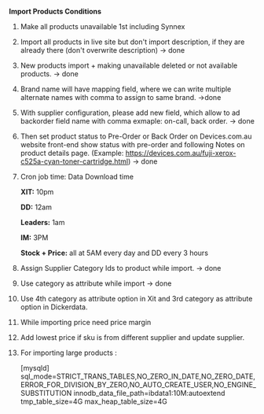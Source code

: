 **Import Products Conditions**
1) Make all products unavailable 1st including Synnex
2) Import all products in live site but don't import description,
   if they are already there (don't overwrite description) -> done
3) New products import + making unavailable deleted or not available products. -> done
4) Brand name will have mapping field, where we can write multiple
   alternate names with comma to assign to same brand. ->done
5) With supplier configuration, please add new field,
   which allow to ad backorder field name with comma exmaple: on-call, back order. -> done
6) Then set product status to Pre-Order or Back Order on Devices.com.au 
   website front-end show status with pre-order and following Notes on product details page. (Example: https://devices.com.au/fuji-xerox-c525a-cyan-toner-cartridge.html)
   -> done
7) Cron job time: Data Download time
   
   **XIT:** 10pm

   **DD:** 12am

   **Leaders:** 1am

   **IM:** 3PM

   **Stock + Price:** all at 5AM every day and DD every 3 hours
   
8) Assign Supplier Category Ids to product while import. -> done
9) Use category as attribute while import -> done
10) Use 4th category as attribute option in Xit and 3rd category as attribute option in Dickerdata.
11) While importing price need price margin 
12) Add lowest price if sku is from different supplier and update supplier.
13) For importing large products :  

    [mysqld]
    sql_mode=STRICT_TRANS_TABLES,NO_ZERO_IN_DATE,NO_ZERO_DATE,ERROR_FOR_DIVISION_BY_ZERO,NO_AUTO_CREATE_USER,NO_ENGINE_SUBSTITUTION
    innodb_data_file_path=ibdata1:10M:autoextend
    tmp_table_size=4G
    max_heap_table_size=4G
